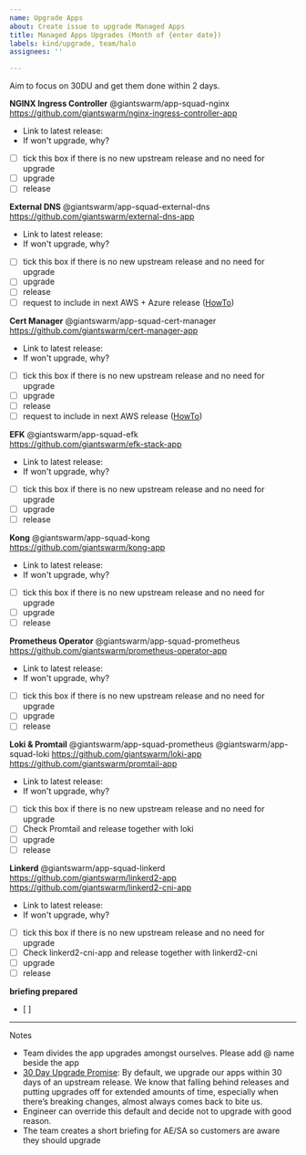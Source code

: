 ```yaml
---
name: Upgrade Apps
about: Create issue to upgrade Managed Apps
title: Managed Apps Upgrades (Month of {enter date})
labels: kind/upgrade, team/halo
assignees: ''

---
```


Aim to focus on 30DU and get them done within 2 days.

**NGINX Ingress Controller** @giantswarm/app-squad-nginx  
https://github.com/giantswarm/nginx-ingress-controller-app

* Link to latest release: 
* If won't upgrade, why?

- [ ] tick this box if there is no new upstream release and no need for upgrade
- [ ] upgrade
- [ ] release

**External DNS** @giantswarm/app-squad-external-dns  
https://github.com/giantswarm/external-dns-app

* Link to latest release: 
* If won't upgrade, why?

- [ ] tick this box if there is no new upstream release and no need for upgrade
- [ ] upgrade
- [ ] release
- [ ] request to include in next AWS + Azure release ([HowTo](https://intranet.giantswarm.io/docs/product/releases/requesting-changes-in-next-platform-release/))

**Cert Manager** @giantswarm/app-squad-cert-manager  
https://github.com/giantswarm/cert-manager-app

* Link to latest release: 
* If won't upgrade, why?

- [ ] tick this box if there is no new upstream release and no need for upgrade
- [ ] upgrade
- [ ] release
- [ ] request to include in next AWS release ([HowTo](https://intranet.giantswarm.io/docs/product/releases/requesting-changes-in-next-platform-release/))

**EFK** @giantswarm/app-squad-efk  
https://github.com/giantswarm/efk-stack-app

* Link to latest release: 
* If won't upgrade, why?

- [ ] tick this box if there is no new upstream release and no need for upgrade
- [ ] upgrade
- [ ] release

**Kong** @giantswarm/app-squad-kong  
https://github.com/giantswarm/kong-app

* Link to latest release: 
* If won't upgrade, why?

- [ ] tick this box if there is no new upstream release and no need for upgrade
- [ ] upgrade
- [ ] release

**Prometheus Operator** @giantswarm/app-squad-prometheus  
https://github.com/giantswarm/prometheus-operator-app

* Link to latest release: 
* If won't upgrade, why?

- [ ] tick this box if there is no new upstream release and no need for upgrade
- [ ] upgrade
- [ ] release

**Loki & Promtail** @giantswarm/app-squad-prometheus  @giantswarm/app-squad-loki
https://github.com/giantswarm/loki-app https://github.com/giantswarm/promtail-app 

* Link to latest release: 
* If won't upgrade, why?

- [ ] tick this box if there is no new upstream release and no need for upgrade
- [ ] Check Promtail and release together with loki
- [ ] upgrade
- [ ] release

**Linkerd** @giantswarm/app-squad-linkerd
https://github.com/giantswarm/linkerd2-app https://github.com/giantswarm/linkerd2-cni-app

* Link to latest release: 
* If won't upgrade, why?

- [ ] tick this box if there is no new upstream release and no need for upgrade
- [ ] Check linkerd2-cni-app and release together with linkerd2-cni
- [ ] upgrade
- [ ] release

**briefing prepared**
- [ ] 
---

Notes
* Team divides the app upgrades amongst ourselves. Please add @ name beside the app
* [30 Day Upgrade Promise](https://intranet.giantswarm.io/docs/product/pdr/003_30-day-upgrade-promise/): By default, we upgrade our apps within 30 days of an upstream release. We know that falling behind releases and putting upgrades off for extended amounts of time, especially when there’s breaking changes, almost always comes back to bite us.
* Engineer can override this default and decide not to upgrade with good reason.
* The team creates a short briefing for AE/SA so customers are aware they should upgrade
